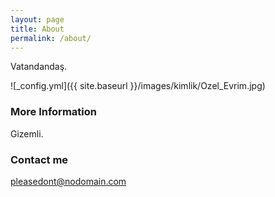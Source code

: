 ```yaml
---
layout: page
title: About
permalink: /about/
---
```


Vatandandaş.

![_config.yml]({{ site.baseurl }}/images/kimlik/Ozel_Evrim.jpg)


### More Information

Gizemli.

### Contact me

[pleasedont@nodomain.com](mailto:pleasedont@nodomain.com)